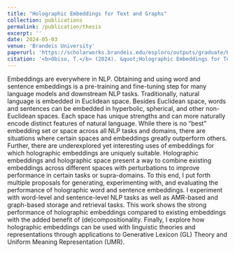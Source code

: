```yaml
---
title: "Holographic Embeddings for Text and Graphs"
collection: publications
permalink: /publication/thesis
excerpt: ''
date: 2024-05-03
venue: 'Brandeis University'
paperurl: 'https://scholarworks.brandeis.edu/esploro/outputs/graduate/Holographic-Embeddings-for-Text-and-Graphs/9924354787101921'
citation: '<b>Obiso, T.</b> (2024). &quot;Holographic Embeddings for Text and Graphs&quot; <i>Brandeis University 2024</i>.'
---
```


Embeddings are everywhere in NLP. Obtaining and using word and sentence embeddings is a pre-training and fine-tuning step for many language models and downstream NLP tasks. Traditionally, natural language is embedded in Euclidean space. Besides Euclidean space, words and sentences can be embedded in hyperbolic, spherical, and other non-Euclidean spaces. Each space has unique strengths and can more naturally encode distinct features of natural language. While there is no “best” embedding set or space across all NLP tasks and domains, there are situations where certain spaces and embeddings greatly outperform others. Further, there are underexplored yet interesting uses of embeddings for which holographic embeddings are uniquely suitable. Holographic embeddings and holographic space present a way to combine existing embeddings across different spaces with perturbations to improve performance in certain tasks or supra-domains.
To this end, I put forth multiple proposals for generating, experimenting with, and evaluating the performance of holographic word and sentence embeddings. I experiment with word-level and sentence-level NLP tasks as well as AMR-based and graph-based storage and retrieval tasks. This work shows the strong performance of holographic embeddings compared to existing embeddings with the added benefit of (de)compositionality. Finally, I explore how holographic embeddings can be used with linguistic theories and representations through applications to Generative Lexicon (GL) Theory and Uniform Meaning Representation (UMR).
